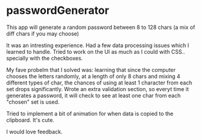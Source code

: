# passwordGenerator
This app will generate a random password between 8 to 128 chars (a mix of diff chars if you may choose)


It was an intresting experience. Had a few data processing issues which I learned to handle. Tried to work on the UI as much as I could with CSS.. specially with the checkboxes.

My fave probelm that I solved was: learning that since the computer chooses the letters randomly, at a length of only 8 chars and mixing 4 different types of char, the chances of using at least 1 character from each set drops significantly. Wrote an extra validation section, so everyt time it generates a password, it will check to see at least one char from each "chosen" set is used.

Tried to implement a bit of animation for when data is copied to the clipboard. It's cute.

I would love feedback.